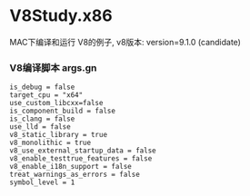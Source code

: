 # V8Study.x86
MAC下编译和运行 V8的例子, v8版本: version=9.1.0 (candidate)

### V8编译脚本 args.gn
```
is_debug = false
target_cpu = "x64"
use_custom_libcxx=false
is_component_build = false
is_clang = false
use_lld = false
v8_static_library = true
v8_monolithic = true
v8_use_external_startup_data = false
v8_enable_testtrue_features = false
v8_enable_i18n_support = false
treat_warnings_as_errors = false
symbol_level = 1
```